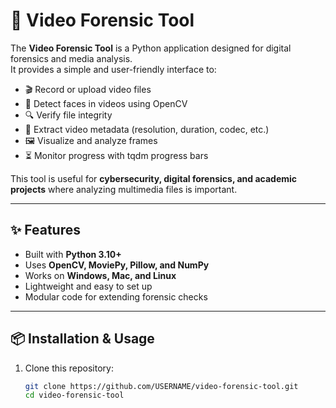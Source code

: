 # 🎥 Video Forensic Tool

The **Video Forensic Tool** is a Python application designed for digital forensics and media analysis.  
It provides a simple and user-friendly interface to:

- 🎬 Record or upload video files  
- 👤 Detect faces in videos using OpenCV  
- 🔍 Verify file integrity  
- 📝 Extract video metadata (resolution, duration, codec, etc.)  
- 🖼️ Visualize and analyze frames  
- ⏳ Monitor progress with tqdm progress bars  

This tool is useful for **cybersecurity, digital forensics, and academic projects** where analyzing multimedia files is important.

---

## ✨ Features
- Built with **Python 3.10+**
- Uses **OpenCV, MoviePy, Pillow, and NumPy**
- Works on **Windows, Mac, and Linux**
- Lightweight and easy to set up
- Modular code for extending forensic checks

---

## 📦 Installation & Usage
1. Clone this repository:
   ```bash
   git clone https://github.com/USERNAME/video-forensic-tool.git
   cd video-forensic-tool
